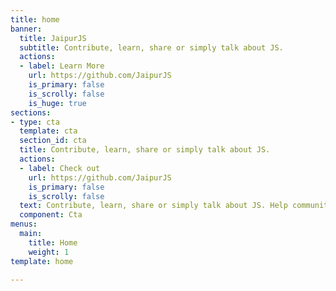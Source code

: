 ```yaml
---
title: home
banner:
  title: JaipurJS
  subtitle: Contribute, learn, share or simply talk about JS.
  actions:
  - label: Learn More
    url: https://github.com/JaipurJS
    is_primary: false
    is_scrolly: false
    is_huge: true
sections:
- type: cta
  template: cta
  section_id: cta
  title: Contribute, learn, share or simply talk about JS.
  actions:
  - label: Check out
    url: https://github.com/JaipurJS
    is_primary: false
    is_scrolly: false
  text: Contribute, learn, share or simply talk about JS. Help community grow.
  component: Cta
menus:
  main:
    title: Home
    weight: 1
template: home

---
```

